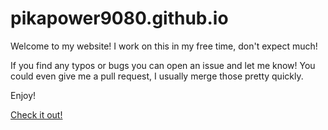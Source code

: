 # pikapower9080.github.io

Welcome to my website!
I work on this in my free time, don't expect much!

If you find any typos or bugs you can open an issue and let me know! 
You could even give me a pull request, I usually merge those pretty quickly.

Enjoy!

[Check it out!](https://pikapower9080.github.io/)
